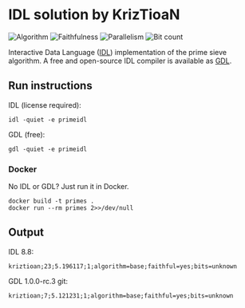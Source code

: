 # IDL solution by KrizTioaN

![Algorithm](https://img.shields.io/badge/Algorithm-base-green)
![Faithfulness](https://img.shields.io/badge/Faithful-yes-green)
![Parallelism](https://img.shields.io/badge/Parallel-no-green)
![Bit count](https://img.shields.io/badge/Bits-unknown-yellowgreen)

Interactive Data Language ([IDL](https://www.l3harrisgeospatial.com/Software-Technology/IDL)) implementation of the prime sieve algorithm. A free and open-source IDL compiler is available as [GDL](https://gnudatalanguage.github.io/index.html).

## Run instructions

IDL (license required):

```shell
idl -quiet -e primeidl
```

GDL (free):

```shell
gdl -quiet -e primeidl
```

### Docker

No IDL or GDL? Just run it in Docker.

```shell
docker build -t primes .
docker run --rm primes 2>>/dev/null
```

## Output

IDL 8.8:

```shell
kriztioan;23;5.196117;1;algorithm=base;faithful=yes;bits=unknown
```

GDL 1.0.0-rc.3 git:

```shell
kriztioan;7;5.121231;1;algorithm=base;faithful=yes;bits=unknown
```
